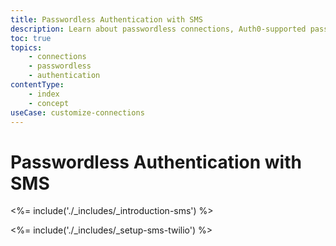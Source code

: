 ```yaml
---
title: Passwordless Authentication with SMS
description: Learn about passwordless connections, Auth0-supported passwordless methods of authentication, and how to implement passwordless authentication with Auth0.
toc: true
topics:
    - connections
    - passwordless
    - authentication
contentType:
    - index
    - concept
useCase: customize-connections
---
```

# Passwordless Authentication with SMS

<%= include('./_includes/_introduction-sms') %>

<%= include('./_includes/_setup-sms-twilio') %>
